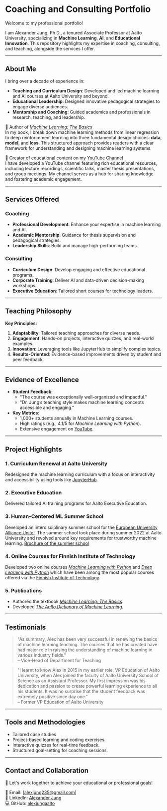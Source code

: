 # Coaching and Consulting Portfolio

Welcome to my professional portfolio! 

I am Alexander Jung, Ph.D., a tenured Associate Professor at Aalto University, 
specializing in **Machine Learning**, **AI**, and **Educational Innovation**. 
This repository highlights my expertise in coaching, consulting, and teaching, alongside the services I offer.

---

## About Me

I bring over a decade of experience in:
- **Teaching and Curriculum Design**: Developed and led machine learning and AI courses at Aalto University and beyond.
- **Educational Leadership**: Designed innovative pedagogical strategies to engage diverse audiences.
- **Mentorship and Coaching**: Guided academics and professionals in research, teaching, and leadership.

📘 Author of [*Machine Learning: The Basics*](https://link.springer.com/book/10.1007/978-981-16-8193-6)  
In my book, I break down machine learning methods from linear regression to deep reinforcement learning 
into three fundamental design choices: **data**, **model**, and **loss**. This structured approach provides 
readers with a clear framework for understanding and designing machine learning systems.

🎥 Creator of educational content on my [YouTube Channel](https://www.youtube.com/@alexjung111)  
I have developed a YouTube channel featuring rich educational resources, including lecture 
recordings, scientific talks, master thesis presentations, and group meetings. My channel 
serves as a hub for sharing knowledge and fostering academic engagement.


---

## Services Offered

### Coaching
- **Professional Development**: Enhance your expertise in machine learning and AI.
- **Academic Mentorship**: Guidance for thesis supervision and pedagogical strategies.
- **Leadership Skills**: Build and manage high-performing teams.

### Consulting
- **Curriculum Design**: Develop engaging and effective educational programs.
- **Corporate Training**: Deliver AI and data-driven decision-making workshops.
- **Executive Education**: Tailored short courses for technology leaders.

---

## Teaching Philosophy

**Key Principles:**
1. **Adaptability**: Tailored teaching approaches for diverse needs.
2. **Engagement**: Hands-on projects, interactive quizzes, and real-world examples.
3. **Innovation**: Leveraging tools like JupyterHub to simplify complex topics.
4. **Results-Oriented**: Evidence-based improvements driven by student and peer feedback.

---

## Evidence of Excellence

- **Student Feedback**:
  - "The course was exceptionally well-organized and impactful."
  - "Dr. Jung’s teaching style makes machine learning concepts accessible and engaging."
- **Key Metrics**:
  - 1,000+ students annually in Machine Learning courses.
  - High ratings (e.g., 4.1/5 for *Machine Learning with Python*).
  - Extensive engagement on [YouTube](https://www.youtube.com/@alexjung111).

---

## Project Highlights

### 1. Curriculum Renewal at Aalto University
Redesigned the machine learning curriculum with a focus on interactivity and accessibility using tools like [JupyterHub](https://jupyter.org).

### 2. Executive Education
Delivered tailored AI training programs for Aalto Executive Education. 

### 3. Human-Centered ML Summer School
Developed an interdisciplinary summer school for the [European University Alliance Unite!](https://uniteinanutshell.unite-university.eu/p%C3%A0gina-dinici). 
The summer school took place during summer 2022 at Aalto University and revolved around key 
requirements for trustworthy machine learning. [Brochure of the summer school](https://www.aalto.fi/sites/g/files/flghsv161/files/2022-03/Human-Centered%20Machine%20Learning%20brochure%202022_0.pdf)

### 4. Online Courses for Finnish Institute of Technology
Developed two online courses [*Machine Learning with Python*](https://fitech.io/en/studies/machine-learning-with-python/) 
and [*Deep Learning with Python*](https://fitech.io/en/studies/deep-learning-with-python/) which have been 
among the most popular courses offered via the [Finnish Institute of Technology](https://fitech.io/en/). 

### 5. Publications
- Authored the textbook [*Machine Learning: The Basics*](https://link.springer.com/book/10.1007/978-981-16-8193-6).
- Developed [*The Aalto Dictionary of Machine Learning*](https://aaltodictionaryofml.github.io/ADictML.pdf).

---

## Testimonials

> "As summary, Alex has been very successful in renewing the basics of machine learningteaching. The courses that he has created have had major role in raising the understandingof machine learning in various industry fields."  
> – Vice-Head of Department for Teaching

> "I learnt to know Alex in 2015 in my earlier role, VP Education of Aalto University, when Alex joined thefaculty of Aalto University School of Science as an Assistant Professor. My first impression was hisdedication and passion to create powerful learning experience to all his students. It was no surprisethat the student feedback was extremely positive since day one."  
> – Former VP Education of Aalto University 

---

## Tools and Methodologies

- Tailored case studies
- Project-based learning and coding exercises.
- Interactive quizzes for real-time feedback.
- Structured goal-setting for coaching sessions.

---

## Contact and Collaboration

🚀 Let's work together to achieve your educational or professional goals!  

📩 Email: [alexjung235@gmail.com]  
🔗 LinkedIn: [Alexander Jung](https://www.linkedin.com/in/aljung/)  
💻 GitHub: [alexjungaalto](https://github.com/alexjungaalto)  
